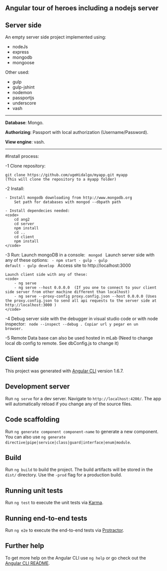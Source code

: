 ## Angular tour of heroes including a nodejs server

## Server side

An empty server side project implemented using:

- nodeJs
- express
- mongodb
- mongoose

Other used:

- gulp
- gulp-jshint
- nodemon   
- passportjs
- underscore    
- vash       

___


**Database**: Mongo.

**Authorizing**: Passport with local authorization (Username/Password).

**View engine**: vash.

___

#Install process:

-1 Clone repository:

    git clone https://github.com/ugeHidalgo/myapp.git myapp 
    (This will clone the repository to a myapp folder)

-2 Install:

    - Install mongodb downloading from http://www.mongodb.org
        Set path for databases with mongod --dbpath path

    - Install dependecies needed:
    <code>
        cd ang2
        cd server
        npm install
        cd ..
        cd client
        npm install
    </code>

-3 Run:
    Launch mongoDB in a console:
    <code>
        mongod
    </code>
    Launch server side with any of these options:
    <code>
        - npm start 
        - gulp
        - gulp default
        - gulp develop
    </code>
    Access site to http://localhost:3000

    Launch client side with any of these:
    <code>
        - ng serve
        - ng serve --host 0.0.0.0  (If you one to connect to your client side server from other machine different than localhost)
        - ng serve --proxy-config proxy.config.json --host 0.0.0.0 (Uses the proxy.config.json to send all api requests to the server side at http://localhost:3000 )
    </code>

-4 Debug server side with the debugger in visual studio code or with node inspector:
    <code>
    node --inspect --debug .
    Copiar url y pegar en un browser.
    </code>

-5 Remote Data base can also be used hosted in mLab (Need to change local db config to remote. See dbConfig.js to change it)


## Client side

This project was generated with [Angular CLI](https://github.com/angular/angular-cli) version 1.6.7.

## Development server

Run `ng serve` for a dev server. Navigate to `http://localhost:4200/`. The app will automatically reload if you change any of the source files.

## Code scaffolding

Run `ng generate component component-name` to generate a new component. You can also use `ng generate directive|pipe|service|class|guard|interface|enum|module`.

## Build

Run `ng build` to build the project. The build artifacts will be stored in the `dist/` directory. Use the `-prod` flag for a production build.

## Running unit tests

Run `ng test` to execute the unit tests via [Karma](https://karma-runner.github.io).

## Running end-to-end tests

Run `ng e2e` to execute the end-to-end tests via [Protractor](http://www.protractortest.org/).

## Further help

To get more help on the Angular CLI use `ng help` or go check out the [Angular CLI README](https://github.com/angular/angular-cli/blob/master/README.md).